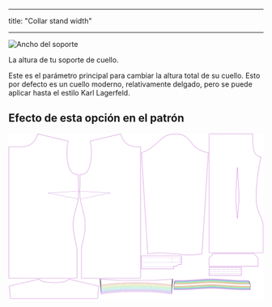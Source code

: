 - - -
title: "Collar stand width"
- - -

![Ancho del soporte](collarstandwidth.svg)

La altura de tu soporte de cuello.

<Note>

Este es el parámetro principal para cambiar la altura total de su cuello. Esto por defecto es un cuello moderno, relativamente delgado, pero se puede aplicar hasta el estilo Karl Lagerfeld.

</Note>

## Efecto de esta opción en el patrón

![Esta imagen muestra el efecto de esta opción superponiendo varias variantes que tienen un valor diferente para esta opción](simone_collarstandwidth_sample.svg "Effect of this option on the pattern")
